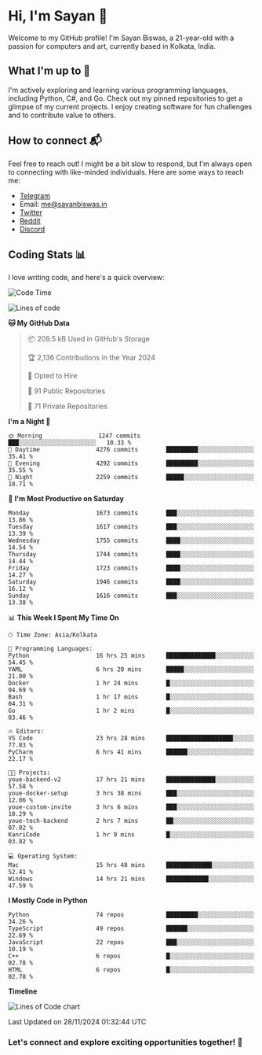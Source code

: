 # Hi, I'm Sayan 👋

Welcome to my GitHub profile! I'm Sayan Biswas, a 21-year-old with a passion for computers and art, currently based in Kolkata, India.

## What I'm up to 🚀

I'm actively exploring and learning various programming languages, including Python, C#, and Go. Check out my pinned repositories to get a glimpse of my current projects. I enjoy creating software for fun challenges and to contribute value to others.

## How to connect 📬

Feel free to reach out! I might be a bit slow to respond, but I'm always open to connecting with like-minded individuals. Here are some ways to reach me:

- [Telegram](https://t.me/dank_as_fuck)
- Email: [me@sayanbiswas.in](mailto:me@sayanbiswas.in)
- [Twitter](https://twitter.com/TheDankDel)
- [Reddit](https://www.reddit.com/user/dank_as_fuck_/)
- [Discord](https://discordapp.com/users/506536929152466945)

## Coding Stats 📊

I love writing code, and here's a quick overview:

<!--START_SECTION:waka-->
![Code Time](http://img.shields.io/badge/Code%20Time-1%2C952%20hrs%2014%20mins-blue)

![Lines of code](https://img.shields.io/badge/From%20Hello%20World%20I%27ve%20Written-6.3%20million%20lines%20of%20code-blue)

**🐱 My GitHub Data** 

> 📦 209.5 kB Used in GitHub's Storage 
 > 
> 🏆 2,136 Contributions in the Year 2024
 > 
> 💼 Opted to Hire
 > 
> 📜 91 Public Repositories 
 > 
> 🔑 71 Private Repositories 
 > 
**I'm a Night 🦉** 

```text
🌞 Morning                1247 commits        ███░░░░░░░░░░░░░░░░░░░░░░   10.33 % 
🌆 Daytime                4276 commits        █████████░░░░░░░░░░░░░░░░   35.41 % 
🌃 Evening                4292 commits        █████████░░░░░░░░░░░░░░░░   35.55 % 
🌙 Night                  2259 commits        █████░░░░░░░░░░░░░░░░░░░░   18.71 % 
```
📅 **I'm Most Productive on Saturday** 

```text
Monday                   1673 commits        ███░░░░░░░░░░░░░░░░░░░░░░   13.86 % 
Tuesday                  1617 commits        ███░░░░░░░░░░░░░░░░░░░░░░   13.39 % 
Wednesday                1755 commits        ████░░░░░░░░░░░░░░░░░░░░░   14.54 % 
Thursday                 1744 commits        ████░░░░░░░░░░░░░░░░░░░░░   14.44 % 
Friday                   1723 commits        ████░░░░░░░░░░░░░░░░░░░░░   14.27 % 
Saturday                 1946 commits        ████░░░░░░░░░░░░░░░░░░░░░   16.12 % 
Sunday                   1616 commits        ███░░░░░░░░░░░░░░░░░░░░░░   13.38 % 
```


📊 **This Week I Spent My Time On** 

```text
🕑︎ Time Zone: Asia/Kolkata

💬 Programming Languages: 
Python                   16 hrs 25 mins      ██████████████░░░░░░░░░░░   54.45 % 
YAML                     6 hrs 20 mins       █████░░░░░░░░░░░░░░░░░░░░   21.00 % 
Docker                   1 hr 24 mins        █░░░░░░░░░░░░░░░░░░░░░░░░   04.69 % 
Bash                     1 hr 17 mins        █░░░░░░░░░░░░░░░░░░░░░░░░   04.31 % 
Go                       1 hr 2 mins         █░░░░░░░░░░░░░░░░░░░░░░░░   03.46 % 

🔥 Editors: 
VS Code                  23 hrs 28 mins      ███████████████████░░░░░░   77.83 % 
PyCharm                  6 hrs 41 mins       ██████░░░░░░░░░░░░░░░░░░░   22.17 % 

🐱‍💻 Projects: 
youe-backend-v2          17 hrs 21 mins      ██████████████░░░░░░░░░░░   57.58 % 
youe-docker-setup        3 hrs 38 mins       ███░░░░░░░░░░░░░░░░░░░░░░   12.06 % 
youe-custom-invite       3 hrs 6 mins        ███░░░░░░░░░░░░░░░░░░░░░░   10.29 % 
youe-tech-backend        2 hrs 7 mins        ██░░░░░░░░░░░░░░░░░░░░░░░   07.02 % 
KanriCode                1 hr 9 mins         █░░░░░░░░░░░░░░░░░░░░░░░░   03.82 % 

💻 Operating System: 
Mac                      15 hrs 48 mins      █████████████░░░░░░░░░░░░   52.41 % 
Windows                  14 hrs 21 mins      ████████████░░░░░░░░░░░░░   47.59 % 
```

**I Mostly Code in Python** 

```text
Python                   74 repos            █████████░░░░░░░░░░░░░░░░   34.26 % 
TypeScript               49 repos            ██████░░░░░░░░░░░░░░░░░░░   22.69 % 
JavaScript               22 repos            ███░░░░░░░░░░░░░░░░░░░░░░   10.19 % 
C++                      6 repos             █░░░░░░░░░░░░░░░░░░░░░░░░   02.78 % 
HTML                     6 repos             █░░░░░░░░░░░░░░░░░░░░░░░░   02.78 % 
```



**Timeline**

![Lines of Code chart](https://raw.githubusercontent.com/Dank-del/Dank-del/main/assets/bar_graph.png)


 Last Updated on 28/11/2024 01:32:44 UTC
<!--END_SECTION:waka-->

### Let's connect and explore exciting opportunities together! 🚀
